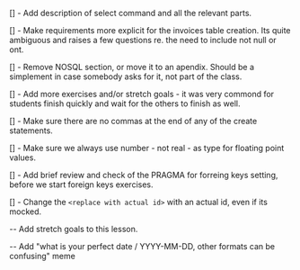 [] - Add description of select command and all the relevant parts.

[] - Make requirements more explicit for the invoices table creation. Its quite ambiguous and raises a few questions re. the need to include not null or ont.

[] - Remove NOSQL section, or move it to an apendix. Should be a simplement in case somebody asks for it, not part of the class.

[] - Add more exercises and/or stretch goals - it was very commond for students finish quickly and wait for the others to finish as well.

[] - Make sure there are no commas at the end of any of the create statements.

[] - Make sure we always use number - not real - as type for floating point values.

[] - Add brief review and check of the PRAGMA for forreing keys setting, before we start foreign keys exercises.

[] - Change the `<replace with actual id>` with an actual id, even if its mocked.


-- Add stretch goals to this lesson.

-- Add "what is your perfect date / YYYY-MM-DD, other formats can be confusing" meme
